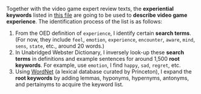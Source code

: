 Together with the video game expert review texts, the **experiential keywords** listed in [this file](MAPSS-Thesis\method\ExpKeyword%20-%20word%20list.csv) are going to be used to **describe video game experience**. The identification process of the list is as follows:

1. From the OED definition of `experience`, I identify certain **search terms**. (For now, they include `feel`, `emotion`, `experience`, `encounter`, `aware`, `mind`, `sens`, `state`, etc., around 20 words.)
2. In Unabridged Webster Dictionary, I inversely look-up these **search terms** in definitions and example sentences for around 1,500 **root keywords**. For example, use `emotion`, I find `happy`, `sad`, `regret`, etc.
3. Using [WordNet](http://wordnet.princeton.edu/) (a lexical database curated by Princeton), I expand the **root keywords** by adding lemmas, hyponyms, hypernyms, antonyms, and pertainyms to acquire the keyword list.
